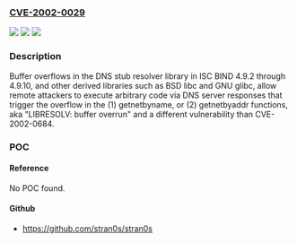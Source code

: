 ### [CVE-2002-0029](https://cve.mitre.org/cgi-bin/cvename.cgi?name=CVE-2002-0029)
![](https://img.shields.io/static/v1?label=Product&message=n%2Fa&color=blue)
![](https://img.shields.io/static/v1?label=Version&message=n%2Fa&color=blue)
![](https://img.shields.io/static/v1?label=Vulnerability&message=n%2Fa&color=brighgreen)

### Description

Buffer overflows in the DNS stub resolver library in ISC BIND 4.9.2 through 4.9.10, and other derived libraries such as BSD libc and GNU glibc, allow remote attackers to execute arbitrary code via DNS server responses that trigger the overflow in the (1) getnetbyname, or (2) getnetbyaddr functions, aka "LIBRESOLV: buffer overrun" and a different vulnerability than CVE-2002-0684.

### POC

#### Reference
No POC found.

#### Github
- https://github.com/stran0s/stran0s


